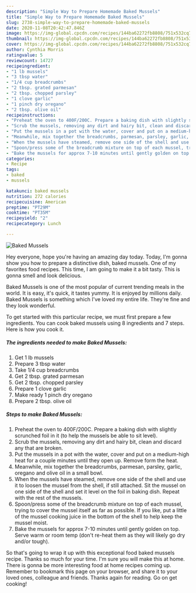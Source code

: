 ```yaml
---
description: "Simple Way to Prepare Homemade Baked Mussels"
title: "Simple Way to Prepare Homemade Baked Mussels"
slug: 2738-simple-way-to-prepare-homemade-baked-mussels
date: 2020-11-08T20:42:47.846Z
image: https://img-global.cpcdn.com/recipes/144ba62272fb8808/751x532cq70/baked-mussels-recipe-main-photo.jpg
thumbnail: https://img-global.cpcdn.com/recipes/144ba62272fb8808/751x532cq70/baked-mussels-recipe-main-photo.jpg
cover: https://img-global.cpcdn.com/recipes/144ba62272fb8808/751x532cq70/baked-mussels-recipe-main-photo.jpg
author: Cynthia Morris
ratingvalue: 5
reviewcount: 14727
recipeingredient:
- "1 lb mussels"
- "3 tbsp water"
- "1/4 cup breadcrumbs"
- "2 tbsp. grated parmesan"
- "2 tbsp. chopped parsley"
- "1 clove garlic"
- "1 pinch dry oregano"
- "2 tbsp. olive oil"
recipeinstructions:
- "Preheat the oven to 400F/200C. Prepare a baking dish with slightly scrunched foil in it (to help the mussels be able to sit level)."
- "Scrub the mussels, removing any dirt and hairy bit, clean and discard any that are broken."
- "Put the mussels in a pot with the water, cover and put on a medium-high heat for a couple minutes until they open up. Remove form the heat."
- "Meanwhile, mix together the breadcrumbs, parmesan, parsley, garlic, oregano and olive oil in a small bowl."
- "When the mussels have steamed, remove one side of the shell and use it to loosen the mussel from the shell, if still attached. Sit the mussel on one side of the shell and set it level on the foil in baking dish. Repeat with the rest of the mussels."
- "Spoon/press some of the breadcrumb mixture on top of each mussel, trying to cover the mussel itself as far as possible. If you like, put a little of the mussel cooking juice in the bottom of the shell to help keep the mussel moist."
- "Bake the mussels for approx 7-10 minutes until gently golden on top. Serve warm or room temp (don&#39;t re-heat them as they will likely go dry and/or tough)."
categories:
- Recipe
tags:
- baked
- mussels

katakunci: baked mussels 
nutrition: 272 calories
recipecuisine: American
preptime: "PT29M"
cooktime: "PT35M"
recipeyield: "2"
recipecategory: Lunch

---
```



![Baked Mussels](https://img-global.cpcdn.com/recipes/144ba62272fb8808/751x532cq70/baked-mussels-recipe-main-photo.jpg)

Hey everyone, hope you're having an amazing day today. Today, I'm gonna show you how to prepare a distinctive dish, baked mussels. One of my favorites food recipes. This time, I am going to make it a bit tasty. This is gonna smell and look delicious.

Baked Mussels is one of the most popular of current trending meals in the world. It is easy, it's quick, it tastes yummy. It is enjoyed by millions daily. Baked Mussels is something which I've loved my entire life. They're fine and they look wonderful.




To get started with this particular recipe, we must first prepare a few ingredients. You can cook baked mussels using 8 ingredients and 7 steps. Here is how you cook it.

<!--inarticleads1-->

##### The ingredients needed to make Baked Mussels:

1. Get 1 lb mussels
1. Prepare 3 tbsp water
1. Take 1/4 cup breadcrumbs
1. Get 2 tbsp. grated parmesan
1. Get 2 tbsp. chopped parsley
1. Prepare 1 clove garlic
1. Make ready 1 pinch dry oregano
1. Prepare 2 tbsp. olive oil




<!--inarticleads2-->

##### Steps to make Baked Mussels:

1. Preheat the oven to 400F/200C. Prepare a baking dish with slightly scrunched foil in it (to help the mussels be able to sit level).
1. Scrub the mussels, removing any dirt and hairy bit, clean and discard any that are broken.
1. Put the mussels in a pot with the water, cover and put on a medium-high heat for a couple minutes until they open up. Remove form the heat.
1. Meanwhile, mix together the breadcrumbs, parmesan, parsley, garlic, oregano and olive oil in a small bowl.
1. When the mussels have steamed, remove one side of the shell and use it to loosen the mussel from the shell, if still attached. Sit the mussel on one side of the shell and set it level on the foil in baking dish. Repeat with the rest of the mussels.
1. Spoon/press some of the breadcrumb mixture on top of each mussel, trying to cover the mussel itself as far as possible. If you like, put a little of the mussel cooking juice in the bottom of the shell to help keep the mussel moist.
1. Bake the mussels for approx 7-10 minutes until gently golden on top. Serve warm or room temp (don&#39;t re-heat them as they will likely go dry and/or tough).




So that's going to wrap it up with this exceptional food baked mussels recipe. Thanks so much for your time. I'm sure you will make this at home. There is gonna be more interesting food at home recipes coming up. Remember to bookmark this page on your browser, and share it to your loved ones, colleague and friends. Thanks again for reading. Go on get cooking!
